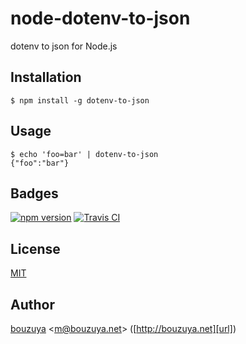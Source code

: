 # node-dotenv-to-json

dotenv to json for Node.js

## Installation

```
$ npm install -g dotenv-to-json
```

## Usage

```
$ echo 'foo=bar' | dotenv-to-json
{"foo":"bar"}
```

## Badges

[![npm version][npm-badge-url]][npm-url]
[![Travis CI][travisci-badge-url]][travisci-url]

[npm-badge-url]: https://badge.fury.io/js/dotenv-to-json.svg
[npm-url]: https://www.npmjs.com/package/dotenv-to-json
[travisci-badge-url]: https://travis-ci.org/bouzuya/node-dotenv-to-json.svg?branch=master
[travisci-url]: https://travis-ci.org/bouzuya/node-dotenv-to-json

## License

[MIT](LICENSE)

## Author

[bouzuya][user] &lt;[m@bouzuya.net][email]&gt; ([http://bouzuya.net][url])

[user]: https://github.com/bouzuya
[email]: mailto:m@bouzuya.net
[url]: http://bouzuya.net
